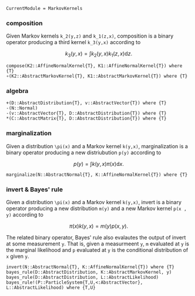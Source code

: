 ```@meta
CurrentModule = MarkovKernels
```

### composition

Given Markov kernels ``k_2(y,z)`` and ``k_1(z,x)``, composition is a binary operator producing a third kernel ``k_3(y,x)`` according to

```math
k_3(y,x) = \int k_2(y,x) k_1(z,x) \mathrm{d} z.
```

```@docs
compose(K2::AffineNormalKernel{T}, K1::AffineNormalKernel{T}) where {T}
∘(K2::AbstractMarkovKernel{T}, K1::AbstractMarkovKernel{T}) where {T}
```

### algebra 

```@docs
+(D::AbstractDistribution{T}, v::AbstractVector{T}) where {T}
-(N::Normal)
-(v::AbstractVector{T}, D::AbstractDistribution{T}) where {T}
*(C::AbstractMatrix{T}, D::AbstractDistribution{T}) where {T}
```


### marginalization

Given a distribution ``\pi(x)`` and a Markov kernel ``k(y,x)``, marginalization is a binary operator producing a new distriubution ``p(y)`` according to

```math
p(y) = \int k(y, x) \pi(x) \mathrm{d} x.
```

```@docs
marginalize(N::AbstractNormal{T}, K::AffineNormalKernel{T}) where {T}
```

### invert & Bayes' rule

Given a distribution ``\pi(x)`` and a Markov kernel ``k(y,x)``, invert is a binary operator producing a new distribution ``m(y)`` and a new Markov kernel ``p(x , y)`` according to

```math
\pi(x) k(y,x) = m(y) p(x,y).
```

The related binary operator, Bayes' rule also evalautes the output of invert at some measurement ``y``.
That is, given a measurmeent ``y``, ``m`` evaluated at ``y`` is the marginal likelihood and ``p`` evaluated at ``y`` is the conditional distribution of ``x`` given ``y``.

```@docs
invert(N::AbstractNormal{T}, K::AffineNormalKernel{T}) where {T}
bayes_rule(D::AbstractDistribution, K::AbstractMarkovKernel, y)
bayes_rule(D::AbstractDistribution, L::AbstractLikelihood)
bayes_rule!(P::ParticleSystem{T,U,<:AbstractVector}, L::AbstractLikelihood) where {T,U}
```
